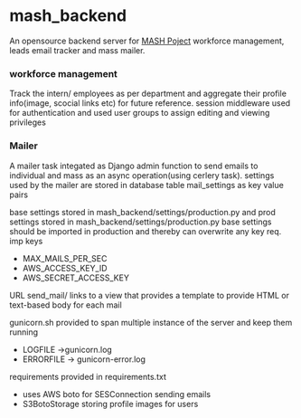 # mash_backend
An opensource backend server for [MASH Poject](https://www.facebook.com/MashProject/) workforce management, leads email tracker and mass mailer.
### workforce management
Track the intern/ employees as per department and aggregate their profile info(image, scocial links etc) for future reference. session middleware used for authentication and used user groups to assign editing and viewing privileges  

### Mailer
A mailer task integated as Django admin function to send emails to individual and mass as an async operation(using cerlery task).
settings used by the mailer are stored in database table mail_settings as key value pairs

base settings stored in mash_backend/settings/production.py and prod settings stored in mash_backend/settings/production.py
base settings should be imported in production and thereby can overwrite any key req.
imp keys 
- MAX_MAILS_PER_SEC
- AWS_ACCESS_KEY_ID
- AWS_SECRET_ACCESS_KEY

URL send_mail/ links to a view that provides a template to provide HTML or text-based body for each mail

gunicorn.sh provided to span multiple instance of the server and keep them running
- LOGFILE ->gunicorn.log
- ERRORFILE -> gunicorn-error.log

requirements provided in requirements.txt
- uses AWS boto for SESConnection sending emails
- S3BotoStorage storing profile images for users
